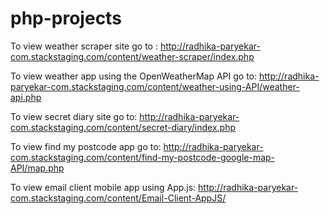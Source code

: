 # php-projects

To view weather scraper site go to : http://radhika-paryekar-com.stackstaging.com/content/weather-scraper/index.php

To view weather app using the OpenWeatherMap API go to: http://radhika-paryekar-com.stackstaging.com/content/weather-using-API/weather-api.php

To view secret diary site go to: http://radhika-paryekar-com.stackstaging.com/content/secret-diary/index.php

To view find my postcode app go to: http://radhika-paryekar-com.stackstaging.com/content/find-my-postcode-google-map-API/map.php

To view email client mobile app using App.js: http://radhika-paryekar-com.stackstaging.com/content/Email-Client-AppJS/
